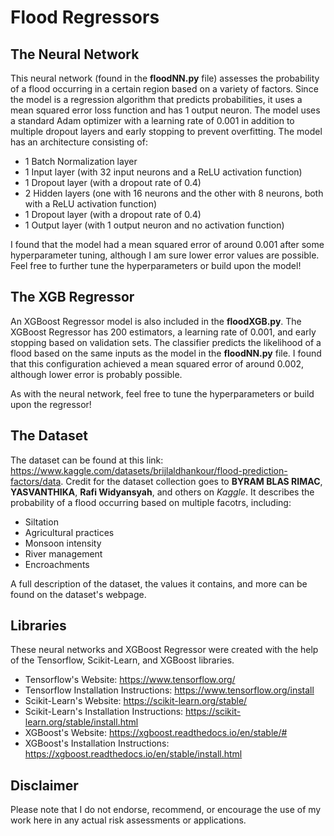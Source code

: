 # Flood Regressors
## The Neural Network
This neural network (found in the **floodNN.py** file) assesses the probability of a flood occurring in a certain region based on a variety of factors. Since the model is a regression algorithm that predicts probabilities, it uses a mean squared error loss function and has 1 output neuron. The model uses a standard Adam optimizer with a learning rate of 0.001 in addition to multiple dropout layers and early stopping to prevent overfitting. The model has an architecture consisting of:
- 1 Batch Normalization layer
- 1 Input layer (with 32 input neurons and a ReLU activation function)
- 1 Dropout layer (with a dropout rate of 0.4)
- 2 Hidden layers (one with 16 neurons and the other with 8 neurons, both with a ReLU activation function)
- 1 Dropout layer (with a dropout rate of 0.4)
- 1 Output layer (with 1 output neuron and no activation function)

I found that the model had a mean squared error of around 0.001 after some hyperparameter tuning, although I am sure lower error values are possible. Feel free to further tune the hyperparameters or build upon the model!

## The XGB Regressor
An XGBoost Regressor model is also included in the **floodXGB.py**. The XGBoost Regressor has 200 estimators, a learning rate of 0.001, and early stopping based on validation sets. The classifier predicts the likelihood of a flood based on the same inputs as the model in the **floodNN.py** file. I found that this configuration achieved a mean squared error of around 0.002, although lower error is probably possible.

As with the neural network, feel free to tune the hyperparameters or build upon the regressor!

## The Dataset
The dataset can be found at this link: https://www.kaggle.com/datasets/brijlaldhankour/flood-prediction-factors/data. Credit for the dataset collection goes to **BYRAM BLAS RIMAC**, **YASVANTHIKA**, **Rafi Widyansyah**, and others on *Kaggle*. It describes the probability of a flood occurring based on multiple facotrs, including:
- Siltation
- Agricultural practices
- Monsoon intensity
- River management
- Encroachments

A full description of the dataset, the values it contains, and more can be found on the dataset's webpage.

## Libraries
These neural networks and XGBoost Regressor were created with the help of the Tensorflow, Scikit-Learn, and XGBoost libraries.
- Tensorflow's Website: https://www.tensorflow.org/
- Tensorflow Installation Instructions: https://www.tensorflow.org/install
- Scikit-Learn's Website: https://scikit-learn.org/stable/
- Scikit-Learn's Installation Instructions: https://scikit-learn.org/stable/install.html
- XGBoost's Website: https://xgboost.readthedocs.io/en/stable/#
- XGBoost's Installation Instructions: https://xgboost.readthedocs.io/en/stable/install.html

## Disclaimer
Please note that I do not endorse, recommend, or encourage the use of my work here in any actual risk assessments or applications.
